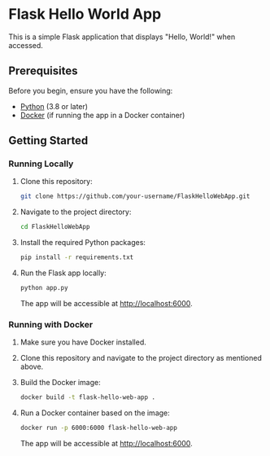 # Flask Hello World App

This is a simple Flask application that displays "Hello, World!" when accessed.

## Prerequisites

Before you begin, ensure you have the following:

- [Python](https://www.python.org/) (3.8 or later)
- [Docker](https://www.docker.com/) (if running the app in a Docker container)

## Getting Started

### Running Locally

1. Clone this repository:

    ```sh
    git clone https://github.com/your-username/FlaskHelloWebApp.git
    ```

2. Navigate to the project directory:

    ```sh
    cd FlaskHelloWebApp
    ```

3. Install the required Python packages:

    ```sh
    pip install -r requirements.txt
    ```

4. Run the Flask app locally:

    ```sh
    python app.py
    ```

   The app will be accessible at [http://localhost:6000](http://localhost:6000).

### Running with Docker

1. Make sure you have Docker installed.

2. Clone this repository and navigate to the project directory as mentioned above.

3. Build the Docker image:

    ```sh
    docker build -t flask-hello-web-app .
    ```

4. Run a Docker container based on the image:

    ```sh
    docker run -p 6000:6000 flask-hello-web-app
    ```

   The app will be accessible at [http://localhost:6000](http://localhost:6000).

##
